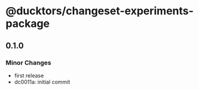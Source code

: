 # @ducktors/changeset-experiments-package

## 0.1.0

### Minor Changes

- first release
- dc0011a: initial commit

